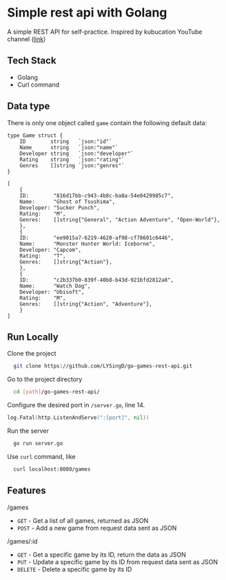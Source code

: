 # Simple rest api with Golang

A simple REST API for self-practice. 
Inspired by kubucation YouTube channel ([link](https://www.youtube.com/watch?v=2v11Ym6Ct9Q&t=573s&ab_channel=kubucation))


## Tech Stack
* Golang
* Curl command

  
## Data type
There is only one object called `game` contain the following default data:
```
type Game struct {
	ID        string   `json:"id"`
	Name      string   `json:"name"`
	Developer string   `json:"developer"`
	Rating    string   `json:"rating"`
	Genres    []string `json:"genres"`
}

[
    {
	ID:        "816d17bb-c943-4b8c-ba8a-54e0429985c7",
	Name:      "Ghost of Tsushima",
	Developer: "Sucker Punch",
	Rating:    "M",
	Genres:    []string{"General", "Action Adventure", "Open-World"},
    },
    {
	ID:        "ee9015a7-6219-4620-af98-cf78601c6446",
	Name:      "Monster Hunter World: Iceborne",
	Developer: "Capcom",
	Rating:    "T",
	Genres:    []string{"Action"},
    },
    {
	ID:        "c2b337b0-839f-40b8-b43d-921bfd2812a8",
	Name:      "Watch Dog",
	Developer: "Ubisoft",
	Rating:    "M",
	Genres:    []string{"Action", "Adventure"},
    }
]
```

  
## Run Locally

Clone the project

```bash
  git clone https://github.com/LYSingD/go-games-rest-api.git
```

Go to the project directory

```bash
  cd [path]/go-games-rest-api/
```

Configure the desired port in `/server.go`, line 14.
```go
log.Fatal(http.ListenAndServe(":[port]", nil))
```

Run the server

```bash
  go run server.go
```

Use `curl` command, like
```bash
  curl localhost:8080/games
```

  
## Features

/games
* `GET` - Get a list of all games, returned as JSON
* `POST` - Add a new game from request data sent as JSON


/games/:id
* `GET` - Get a specific game by its ID, return the data as JSON
* `PUT` - Update a specific game by its ID from request data sent as JSON
* `DELETE` - Delete a specific game by its ID

  
